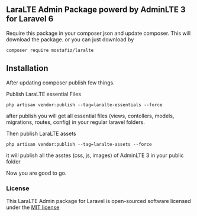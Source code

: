 ## LaraLTE Admin Package powerd by AdminLTE 3 for Laravel 6

Require this package in your composer.json and update composer. This will download the package. or you can just download by 

    composer require mostafiz/laralte

## Installation
After updating composer publish few things.

Publish LaraLTE essential Files

    php artisan vendor:publish --tag=laralte-essentials --force

after publish you will get all essential files (views, contollers, models, migrations, routes, config) in your regular laravel folders.

Then publish LaraLTE assets

    php artisan vendor:publish --tag=laralte-assets --force

it will publish all the asstes (css, js, images) of AdminLTE 3 in your public folder

Now you are good to go.

### License

This LaraLTE Admin package for Laravel is open-sourced software licensed under the [MIT license](http://opensource.org/licenses/MIT)
